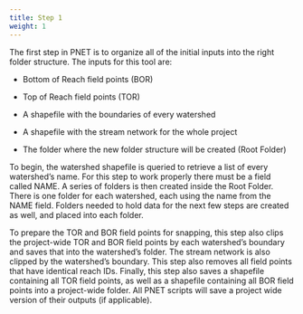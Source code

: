 ```yaml
---
title: Step 1
weight: 1
---
```


The first step in PNET is to organize all of the initial inputs into the right folder structure. The inputs for this tool are:



- Bottom of Reach field points (BOR) 

- Top of Reach field points (TOR)

- A shapefile with the boundaries of every watershed

- A shapefile with the stream network for the whole project

- The folder where the new folder structure will be created (Root Folder)

  

To begin, the watershed shapefile is queried to retrieve a list of every watershed’s name. For this step to work properly there must be a field called NAME. A series of folders is then created inside the Root Folder. There is one folder for each watershed, each using the name from the NAME field. Folders needed to hold data for the next few steps are created as well, and placed into each folder. 

To prepare the TOR and BOR field points for snapping, this step also clips the project-wide TOR and BOR field points by each watershed’s boundary and saves that into the watershed’s folder. The stream network is also clipped by the watershed’s boundary. This step also removes all field points that have identical reach IDs. Finally, this step also saves a shapefile containing all TOR field points, as well as a shapefile containing all BOR field points into a project-wide folder. All PNET scripts will save a project wide version of their outputs (if applicable).